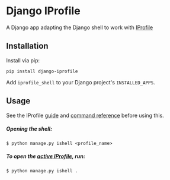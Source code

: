 # Django IProfile

A Django app adapting the Django shell to work with [IProfile](https://github.com/victorfsf/python-iprofile/)


## Installation

Install via pip:

```
pip install django-iprofile
```

Add `iprofile_shell` to your Django project's `INSTALLED_APPS`.

## Usage

See the IProfile [guide](https://github.com/victorfsf/python-iprofile/wiki/) and [command reference](https://github.com/victorfsf/python-iprofile/wiki/Command-Reference/) before using this.

##### Opening the shell:

```
$ python manage.py ishell <profile_name>
```

##### To open the [active IProfile](https://github.com/victorfsf/python-iprofile/wiki#activating-a-profile), run:

```
$ python manage.py ishell .
```
